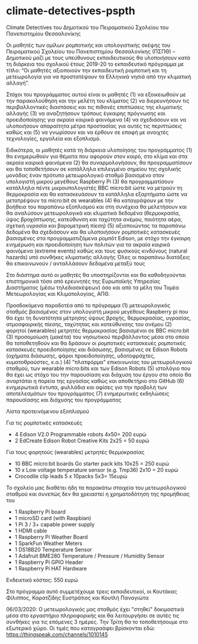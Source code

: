 # climate-detectives-pspth
Climate Detectives του Δημοτικού του Πειραματικού Σχολείου του Πανεπιστημίου Θεσσαλονίκης

Οι μαθητές των ομίλων ρομποτικής και υπολογιστικής σκέψης του Πειραματικού Σχολείου του Πανεπιστημίου Θεσσαλονίκης (ΠΣΠΘ) – Δημοτικού 
μαζί με τους υπεύθυνους εκπαιδευτικούς θα υλοποιήσουν κατά τη διάρκεια του σχολικού έτους 2019-20 το εκπαιδευτικό πρόγραμμα με τίτλο:
“Οι μαθητές αξιοποιούν την εκπαιδευτική ρομποτική και τη μετεωρολογία για να προστατέψουν τα Ελληνικά νησιά από την κλιματική αλλαγή”. 

Στόχοι του προγράμματος αυτού είναι οι μαθητές
(1) να εξοικειωθούν με την παρακολούθηση και την μελέτη του κλίματος
(2) να διερευνήσουν τις περιβαλλοντικές διαστάσεις και τις πιθανές επιπτώσεις της κλιματικής αλλαγής
(3) να αναζητήσουν τρόπους έγκαιρης πρόγνωσης και προειδοποίησης για ακραία καιρικά φαινόμενα
(4) να σχεδιάσουν και να υλοποιήσουν απαραίτητα μέτρα προστασίας για αυτές τις περιπτώσεις καθώς και 
(5) να γνωρίσουν και να έρθουν σε επαφή με ανοιχτές τεχνολογίες, εργαλεία και εξοπλισμό. 


Ειδικότερα, οι μαθητές κατά τη διάρκεια υλοποίησης του προγράμματος
(1) θα ενημερωθούν για θέματα που αφορούν στον καιρό, στο κλίμα και στα ακραία καιρικά φαινόμενα
(2) θα συναρμολογήσουν, θα προγραμματίσουν και θα τοποθετήσουν σε κατάλληλα επιλεγμένο σημείου της σχολικής μονάδας έναν πρότυπο μετεωρολογικό σταθμό βασισμένο στον υπολογιστή μικρού μεγέθους Raspberry Pi 
(3) θα προγραμματίσουν κατάλληλα πέντε μικρουπολογιστές BBC micro:bit ώστε να μετρούν τη θερμοκρασία και θα κατασκευάσουν τα κατάλληλα εξαρτήματα ώστε να μετατρέψουν τα micro:bit σε wearables
(4) θα καταγράψουν με την βοήθεια του παραπάνω εξοπλισμού και στη συνέχεια θα μελετήσουν και θα αναλύσουν μετεωρολογικά και κλιματικά δεδομένα (θερμοκρασία, ύψος βροχόπτωσης, κατεύθυνση και ταχύτητα ανέμου, ποιότητα αέρα, σχετική υγρασία και βαρομετρική πίεση)
(5) αξιοποιώντας τα παραπάνω δεδομένα θα σχεδιάσουν και θα υλοποιήσουν ρομποτικές κατασκευές βασισμένες στα προγραμματιζόμενα ρομπότ Edison, με στόχο την έγκαιρη ενημέρωση και προειδοποίηση των πολιτών για τα ακραία καιρικά φαινόμενα (extreme events) καθώς και τους φυσικούς κινδύνους (natural hazards) υπό συνθήκες κλιματικής αλλαγής
Όλες οι παραπάνω διατάξεις θα επικοινωνούν / ανταλλάσουν δεδομένα μεταξύ τους

Στο διάστημα αυτό οι μαθητές θα υποστηρίζονται και θα καθοδηγούνται επιστημονικά τόσο από ερευνητές της Ευρωπαϊκής Υπηρεσίας Διαστήματος (μέσω τηλεδιασκέψεων) όσο και από τα μέλη του Τομέα Μετεωρολογίας και Κλιματολογίας, ΑΠΘ.
 
Προσδοκόμενα παραδοτέα από το πρόγραμμα
(1) μετεωρολογικός σταθμός βασισμένος στον υπολογιστή μικρού μεγέθους Raspberry pi που θα έχει τη δυνατότητα μέτρησης ύψους βροχής, θερμοκρασίας, υγρασίας, ατμοσφαιρικής πίεσης, ταχύτητας και κατεύθυνσης του ανέμου
(2) φορητοί (wearables) μετρητές θερμοκρασίας βασισμένοι σε BBC micro:bit
(3) προσομοίωση (μακέτα) του νησιωτικού περιβάλλοντος μέσα στο οποίο θα τοποθετηθούν και θα δράσουν οι ρομποτικές κατασκευές 
ρομποτικές κατασκευές προειδοποίησης και διάσωσης, βασισμένες σε Edison Robots (οχήματα διάσωσης, φάροι προειδοποίησης, υδατοφράχτες, κυματοθραύστες, κ.α.)
(4) "πλατφόρμα" επικοινωνίας του μετεωρολογικού σταθμού, των wearable micro:bits και των Edison Robots
(5) ιστολόγιο που θα έχει ως στόχο του την παρουσίαση και διάχυση του έργου στο οποίο θα αναρτάται η πορεία της εργασίας καθώς και αποθετήριο στο GitHub
(6) ενημερωτικά έντυπα, φυλλάδια και αφίσες για την προβολή των αποτελεσμάτων του προγράμματος
(7) ενημερωτικές εκδηλώσεις παρουσίασης και διάχυσης του προγράμματος

Λίστα προτεινόμενου εξοπλισμού
 
Για τις ρομποτικές κατασκευές

- 4 Edison V2.0 Programmable robots 4x50= 200 ευρώ
- 2 EdCreate Edison Robot Creative Kits 2x25 = 50 ευρώ

Για τους φορητούς (wearables) μετρητές θερμοκρασίας
- 10 BBC micro:bit boards Go starter pack kits 10x25 = 250 ευρώ
- 10 x Low voltage temperature sensor (e.g. Tmp36) 2x10 = 20 ευρώ
- Crocodile clip leads 5 x 10packs 5x3= 15ευρώ

Το σχολείο μας διαθέτει ήδη τα παρακάτω στοιχεία του μετεωρολογικού σταθμού και συνεπώς δεν θα χρειαστεί η χρηματοδότηση της προμήθειας του
- 1 Raspberry Pi board
- 1 microSD card (with Raspbian)
- 1 Pi 3 / 3+ capable power supply
- 1 HDMI cable
- 1 Raspberry Pi Weather Board
- 1 SparkFun Weather Meters
- 1 DS18B20 Temperature Sensor
- 1 Adafruit BME280 Temperature / Pressure / Humidity Sensor
- 1 Raspberry Pi GPIO Header
- 1 Raspberry Pi HAT Hardware

Ενδεικτικό κόστος: 550 ευρώ

Στο πρόγραμμα αυτό συμμετέχουμε τρεις εκπαιδευτικοί, οι Κουτάκας Φίλιππος, Καρατζίδης Ευστράτιος και Κουτλή Παναγιώτα


06/03/2020: Ο μετεωρολογικός μας σταθμός έχει "στηθεί" δοκιμαστικά μέσα στο εργαστήριο πληροφορικής και θα λειτουργήσει σε αυτές τις συνθήκες για τις επόμενες 3 ημέρες. Την Τρίτη θα το τοποθετήσουμε στο εξωτερικό χώρο.
Οι τιμές που καταγραάφει βρίσκονται εδώ: https://thingspeak.com/channels/1010145
